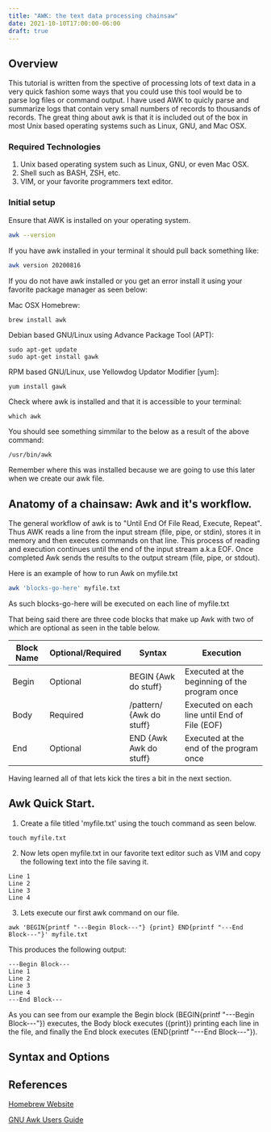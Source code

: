 ```yaml
---
title: "AWK: the text data processing chainsaw"
date: 2021-10-10T17:00:00-06:00
draft: true
---
```

## Overview
This tutorial is written from the spective of processing lots of text data in a very quick fashion some ways that you could use this tool would be to parse log files or command output. I have used AWK to quicly parse and summarize logs that contain very small numbers of records to thousands of records. The great thing about awk is that it is included out of the box in most Unix based operating systems such as Linux, GNU, and Mac OSX.

### Required Technologies
1. Unix based operating system such as Linux, GNU, or even Mac OSX.
2. Shell such as BASH, ZSH, etc.
3. VIM, or your favorite programmers text editor.

### Initial setup
Ensure that AWK is installed on your operating system.
```zsh
awk --version
```
If you have awk installed in your terminal it should pull back something like:
```zsh
awk version 20200816
```
If you do not have awk installed or you get an error install it using your favorite package manager as seen below:

Mac OSX Homebrew:
```bash
brew install awk
```
Debian based GNU/Linux using Advance Package Tool (APT):
```
sudo apt-get update
sudo apt-get install gawk
```
RPM based GNU/Linux, use Yellowdog Updator Modifier [yum]:
```
yum install gawk
```
Check where awk is installed and that it is accessible to your terminal:
```
which awk
```
You should see something simmilar to the below as a result of the above command:
```
/usr/bin/awk
```
Remember where this was installed because we are going to use this later when we create our awk file.

## Anatomy of a chainsaw: Awk and it's workflow.

The general workflow of awk is to "Until End Of File Read, Execute, Repeat".
Thus AWK reads a line from the input stream (file, pipe, or stdin), stores it in memory and then executes commands on that line. 
This process of reading and execution continues until the end of the input stream a.k.a EOF. Once completed Awk sends the results to the output stream (file, pipe, or stdout). 

Here is an example of how to run Awk on myfile.txt
```zsh
awk 'blocks-go-here' myfile.txt
```
As such blocks-go-here will be executed on each line of myfile.txt

That being said there are three code blocks that make up Awk with two of which are optional as seen in the table below.

|Block Name|Optional/Required|Syntax|Execution|
|---------|--------|-----------|---------|
|Begin|Optional|BEGIN {Awk do stuff}|Executed at the beginning of the program once|
|Body|Required|/pattern/ {Awk do stuff}|Executed on each line until End of File (EOF)|
|End|Optional|END {Awk Awk do stuff}|Executed at the end of the program once|

Having learned all of that lets kick the tires a bit in the next section.

## Awk Quick Start.

1. Create a file titled 'myfile.txt' using the touch command as seen below.
```shell
touch myfile.txt
```
2. Now lets open myfile.txt in our favorite text editor such as VIM and copy the following text into the file saving it.
```shell
Line 1
Line 2
Line 3
Line 4
```
3. Lets execute our first awk command on our file.
```shell
awk 'BEGIN{printf "---Begin Block---"} {print} END{printf "---End Block---"}' myfile.txt
```
This produces the following output:
```shell
---Begin Block---
Line 1
Line 2
Line 3
Line 4
---End Block---
```

As you can see from our example the Begin block (BEGIN{printf "---Begin Block---"}) executes, the Body block executes ({print}) printing each line in the file, and finally the End block executes (END{printf "---End Block---"}).

## Syntax and Options



## References

[Homebrew Website](https://brew.sh/ "Homebrew Website")

[GNU Awk Users Guide](https://www.gnu.org/software/gawk/manual/gawk.html#Regexp "GNU Awk Users Guide")
